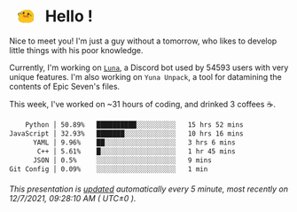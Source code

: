 <h1>   <img src="./spoink.gif" style="vertical-align:middle;" width="30px">   Hello ! </h1>

Nice to meet you! I'm just a guy without a tomorrow, who likes to develop little things with his poor knowledge.

Currently, I'm working on <a href='https://github.com/Asgarrrr/Luna'>`Luna`</a>, a Discord bot used by 54593 users with very unique features. I'm also working on `Yuna Unpack`, a tool for datamining the contents of Epic Seven's files.

This week, I've worked on ~31 hours of coding, and drinked 3 coffees ☕.

```
    Python │ 50.89%   ██████████░░░░░░░░░░   15 hrs 52 mins
JavaScript │ 32.93%   ███████░░░░░░░░░░░░░   10 hrs 16 mins
      YAML │ 9.96%    ██░░░░░░░░░░░░░░░░░░   3 hrs 6 mins
       C++ │ 5.61%    █░░░░░░░░░░░░░░░░░░░   1 hr 45 mins
      JSON │ 0.5%     ░░░░░░░░░░░░░░░░░░░░   9 mins
Git Config │ 0.09%    ░░░░░░░░░░░░░░░░░░░░   1 min
```

###### This presentation is [updated](https://github.com/Asgarrrr) automatically every 5 minute, most recently on 12/7/2021, 09:28:10 AM ( UTC±0 ).